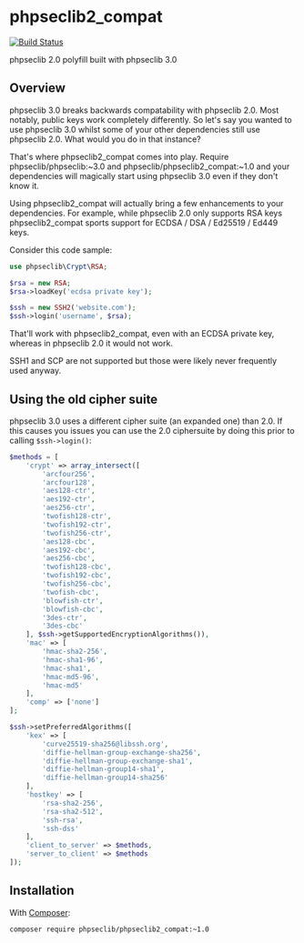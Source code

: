 # phpseclib2_compat

[![Build Status](https://travis-ci.com/phpseclib/phpseclib2_compat.svg?branch=1.0)](https://travis-ci.com/phpseclib/phpseclib2_compat)

phpseclib 2.0 polyfill built with phpseclib 3.0

## Overview

phpseclib 3.0 breaks backwards compatability with phpseclib 2.0. Most notably, public keys work completely differently. So let's say you wanted to use phpseclib 3.0 whilst some of your other dependencies still use phpseclib 2.0. What would you do in that instance?

That's where phpseclib2_compat comes into play. Require phpseclib/phpseclib:~3.0 and phpseclib/phpseclib2_compat:~1.0 and your dependencies will magically start using phpseclib 3.0 even if they don't know it.

Using phpseclib2_compat will actually bring a few enhancements to your dependencies. For example, while phpseclib 2.0 only supports RSA keys phpseclib2_compat sports support for ECDSA / DSA / Ed25519 / Ed449 keys.

Consider this code sample:

```php
use phpseclib\Crypt\RSA;

$rsa = new RSA;
$rsa->loadKey('ecdsa private key');

$ssh = new SSH2('website.com');
$ssh->login('username', $rsa);
```
That'll work with phpseclib2_compat, even with an ECDSA private key, whereas in phpseclib 2.0 it would not work.

SSH1 and SCP are not supported but those were likely never frequently used anyway.

## Using the old cipher suite

phpseclib 3.0 uses a different cipher suite (an expanded one) than 2.0. If this causes you issues you can use the 2.0 ciphersuite by doing this prior to calling `$ssh->login()`:

```php
$methods = [
    'crypt' => array_intersect([
        'arcfour256',
        'arcfour128',
        'aes128-ctr',
        'aes192-ctr',
        'aes256-ctr',
        'twofish128-ctr',
        'twofish192-ctr',
        'twofish256-ctr',
        'aes128-cbc',
        'aes192-cbc',
        'aes256-cbc',
        'twofish128-cbc',
        'twofish192-cbc',
        'twofish256-cbc',
        'twofish-cbc',
        'blowfish-ctr',
        'blowfish-cbc',
        '3des-ctr',
        '3des-cbc'
    ], $ssh->getSupportedEncryptionAlgorithms()),
    'mac' => [
        'hmac-sha2-256',
        'hmac-sha1-96',
        'hmac-sha1',
        'hmac-md5-96',
        'hmac-md5'
    ],
    'comp' => ['none']
];

$ssh->setPreferredAlgorithms([
    'kex' => [
        'curve25519-sha256@libssh.org',
        'diffie-hellman-group-exchange-sha256',
        'diffie-hellman-group-exchange-sha1',
        'diffie-hellman-group14-sha1',
        'diffie-hellman-group14-sha256'
    ],
    'hostkey' => [
        'rsa-sha2-256',
        'rsa-sha2-512',
        'ssh-rsa',
        'ssh-dss'
    ],
    'client_to_server' => $methods,
    'server_to_client' => $methods
]);
```

## Installation

With [Composer](https://getcomposer.org/):

```
composer require phpseclib/phpseclib2_compat:~1.0
```
